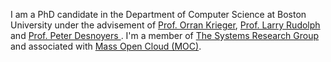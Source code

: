 I am a PhD candidate in the Department of Computer Science at Boston University under the advisement of <a href="http://okrieg.github.io/">Prof. Orran Krieger</a>, <a href="http://people.csail.mit.edu/rudolph/">Prof. Larry Rudolph</a> and <a href="http://www.ccs.neu.edu/home/pjd/index.html"> Prof. Peter Desnoyers </a>. I'm a member of <a target="_blank" href="http://www.bu.edu/cs/research/systems/"> The Systems Research Group</a> and associated with <a target="_blank" href="https://massopen.cloud/">Mass Open Cloud (MOC)</a>.  

